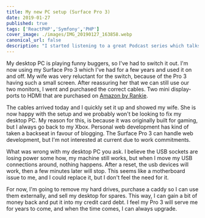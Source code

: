 ```yaml
---
title: My new PC setup (Surface Pro 3)
date: 2019-01-27
published: true
tags: ['ReactPHP','Symfony','PHP']
cover_image: ./images/IMG_20190127_163858.webp
canonical_url: false
description: "I started listening to a great Podcast series which talks a lot about different PHP and server technologies and on one of the later episodes, they talk about ReactPHP."
---
```


My desktop PC is playing funny buggers, so I've had to switch it out. I'm now using my Surface Pro 3 which I've had for a few years and used it on and off. My wife was very reluctant for the switch, because of the Pro 3 having such a small screen. After reassuring her that we can still use our two monitors, I went and purchased the correct cables. Two mini display-ports to HDMI that are purchased on [Amazon by Rankie](https://amzn.to/2UnKRJA).

The cables arrived today and I quickly set it up and showed my wife. She is now happy with the setup and we probably won't be looking to fix my desktop PC. My reason for this, is because it was originally built for gaming, but I always go back to my Xbox. Personal web development has kind of taken a backseat in favour of blogging. The Surface Pro 3 can handle web development, but I'm not interested at current due to work commitments.

What was wrong with my desktop PC you ask. I believe the USB sockets are losing power some how, my machine still works, but when I move my USB connections around, nothing happens. After a reset, the usb devices will work, then a few minutes later will stop. This seems like a motherboard issue to me, and I could replace it, but I don't feel the need for it.

For now, I'm going to remove my hard drives, purchase a caddy so I can use them externally, and sell my desktop for spares. This way, I can gain a bit of money back and put it into my credit card debt. I feel my Pro 3 will serve me for years to come, and when the time comes, I can always upgrade.
